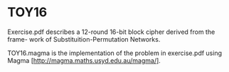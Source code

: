 # TOY16 
Exercise.pdf describes a 12-round 16-bit block cipher derived from the frame-
work of Substituition-Permutation Networks. 

TOY16.magma is the implementation of the problem in exercise.pdf using Magma
[http://magma.maths.usyd.edu.au/magma/].
